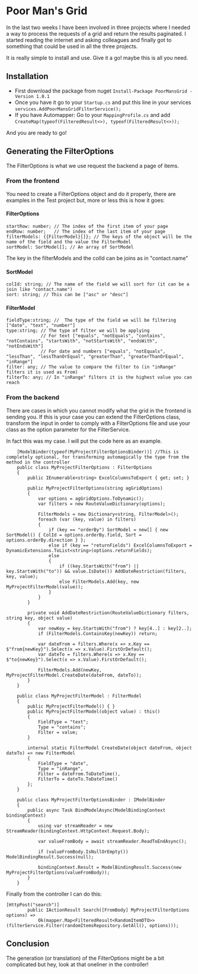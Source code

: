 # Poor Man's Grid
In the last two weeks I have been involved in three projects where I needed a way to process the requests of a grid and return the results paginated.
I started reading the internet and asking colleagues and finally got to something that could be used in all the three projects.

It is really simple to install and use. Give it a go! maybe this is all you need.

## Installation
- First download the package from nuget `Install-Package PoorMansGrid -Version 1.0.1`
- Once you have it go to your `Startup.cs` and put this line in your services `services.AddPoorMansGridFilterService();`
- If you have Automapper: Go to your `MappingProfile.cs` and add `CreateMap(typeof(FilteredResult<>), typeof(FilteredResult<>));`

And you are ready to go!


## Generating the FilterOptions
The FilterOptions is what we use request the backend a page of items.

### From the frontend
You need to create a FilterOptions object and do it properly, there are examples in the Test project but, more or less this is how it goes:

#### FilterOptions
```
startRow: number; // The index of the first item of your page
endRow: number;   // The index of the last item of your page
filterModels: {{FilterModel}[]}; // The keys of the object will be the name of the field and the value the FilterModel
sortModel: SortModel[]; // An array of SortModel
```
The key in the filterModels and the colId can be joins as in "contact.name"

#### SortModel
```
colId: string; // The name of the field we will sort for (it can be a join like "contact.name")
sort: string; // This can be ["asc" or "desc"]
```

#### FilterModel
```
fieldType:string; //  The type of the field we will be filtering ["date", "text", "number"]
type:string; // The type of filter we will be applying 
             // For text ["equals", "notEquals", "contains", "notContains", "startsWith", "notStartsWith", "endsWith", "notEndsWith"]
             // For date and numbers ["equals", "notEquals", "lessThan", "lessThanOrEqual", "greaterThan", "greaterThanOrEqual", "inRange"]
filter: any; // The value to compare the filter to (in "inRange" filters it is used as From)
filterTo: any; // In "inRange" filters it is the highest value you can reach
```

### From the backend
There are cases in which you cannot modify what the grid in the frontend is sending you. If this is your case you can extend the FilterOptions class, transform the input in order to comply with a FilterOptions file and use your class as the option parameter for the FilterService.

In fact this was my case. I will put the code here as an example.

```
    [ModelBinder(typeof(MyProjectFilterOptionsBinder))] //This is completely optional, for transforming automagically the type from the method in the controller
    public class MyProjectFilterOptions : FilterOptions
    {
        public IEnumerable<string> ExcelColumnsToExport { get; set; }

        public MyProjectFilterOptions(string agGridOptions)
        {
            var options = agGridOptions.ToDynamic();
            var filters = new RouteValueDictionary(options);

            FilterModels = new Dictionary<string, FilterModel>();
            foreach (var (key, value) in filters)
            {
                if (key == "orderBy") SortModel = new[] { new SortModel() { ColId = options.orderBy.field, Sort = options.orderBy.direction } };
                else if (key == "returnFields") ExcelColumnsToExport = DynamicExtensions.ToList<string>(options.returnFields);
                else
                {
                    if ((key.StartsWith("from") || key.StartsWith("to")) && value.IsDate()) AddDateRestriction(filters, key, value);
                    else FilterModels.Add(key, new MyProjectFilterModel(value));
                }
            }
        }

        private void AddDateRestriction(RouteValueDictionary filters, string key, object value)
        {
            var newKey = key.StartsWith("from") ? key[4..] : key[2..];
            if (FilterModels.ContainsKey(newKey)) return;

            var dateFrom = filters.Where(x => x.Key == $"from{newKey}").Select(x => x.Value).FirstOrDefault();
            var dateTo = filters.Where(x => x.Key == $"to{newKey}").Select(x => x.Value).FirstOrDefault();

            FilterModels.Add(newKey, MyProjectFilterModel.CreateDate(dateFrom, dateTo));
        }
    }
```

```
    public class MyProjectFilterModel : FilterModel
    {
        public MyProjectFilterModel() { }
        public MyProjectFilterModel(object value) : this()
        {
            FieldType = "text";
            Type = "contains";
            Filter = value;
        }

        internal static FilterModel CreateDate(object dateFrom, object dateTo) => new FilterModel
        {
            FieldType = "date",
            Type = "inRange",
            Filter = dateFrom.ToDateTime(),
            FilterTo = dateTo.ToDateTime()
        };
    }
```

```
    public class MyProjectFilterOptionsBinder : IModelBinder
    {
        public async Task BindModelAsync(ModelBindingContext bindingContext)
        {
            using var streamReader = new StreamReader(bindingContext.HttpContext.Request.Body);

            var valueFromBody = await streamReader.ReadToEndAsync();

            if (valueFromBody.IsNullOrEmpty()) ModelBindingResult.Success(null);

            bindingContext.Result = ModelBindingResult.Success(new MyProjectFilterOptions(valueFromBody));
        }
    }
```

Finally from the controller I can do this:

```
[HttpPost("search")]
        public IActionResult Search([FromBody] MyProjectFilterOptions options) =>
            Ok(mapper.Map<FilteredResult<RandomItemDTO>>(filterService.Filter(randomItemsRepository.GetAll(), options)));
```

## Conclusion
The generation (or translation) of the FilterOptions might be a bit complicated but hey, look at that oneliner in the controller!


